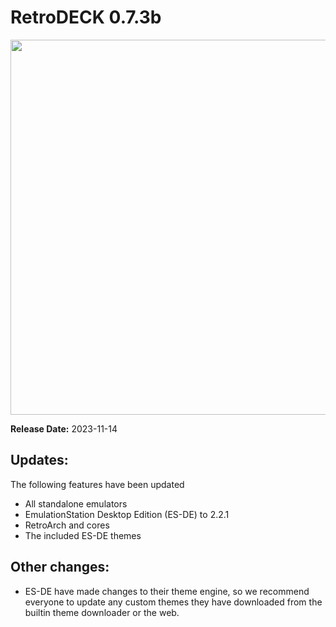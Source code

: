# RetroDECK 0.7.3b

<img src="../../../wiki_images/logos/rd-logo-box.png" width="600">

**Release Date:** 2023-11-14

## Updates:

The following features have been updated

- All standalone emulators
- EmulationStation Desktop Edition (ES-DE) to 2.2.1
- RetroArch and cores
- The included ES-DE themes

## Other changes:

- ES-DE have made changes to their theme engine, so we recommend everyone to update any custom themes they have downloaded from the builtin theme downloader or the web.

